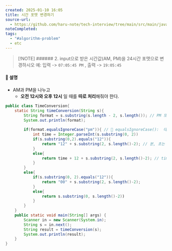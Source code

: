 ```yaml
---
created: 2025-01-10 16:05
title: 시간 포맷 변경하기
source-url:
  - https://github.com/haru-note/tech-interview/tree/main/src/main/java/net/harunote/quiz
noteCompleted: 
tags:
  - "#algorithm-problem"
  - etc
---
```


> [!NOTE] ###### 2. input으로 받은 시간값(AM, PM)을 24시간 포맷으로 변경하시오 
> 예: 입력 -> `07:05:45 PM` , 출력 -> `19:05:45`
#### 🍪 설명
- AM과 PM을 나누고
	- **오전 12시와 오후 12시** 일 때를 **따로 처리**해줘야 한다.
```java
public class TimeConversion{
	static String timeConversion(String s){
		String format = s.substring(s.length - 2, s.length()); // PM 또는 AM 추출 (끝에서 2번째부터 끝까지의 문자열)
		System.out.println(format);
		
		if(format.equalsIgnoreCase("pm")){ // 📌 equalsIgnoreCase():  대소문자 관계없이 비교
			int time = Integer.parseInt(s.substring(0, 2))
			if(s.substring(0,2).equals("12")){
				return "12" + s.substring(2, s.length()-2); // 분, 초는 그냥 붙이면 됨.
			}
			else{
				return time + 12 + s.substring(2, s.length()-2); // time과 12를 덧셈하고 분,초를 붙인 문자열 생성
			}
		}
		else{
			if(s.substring(0, 2).equals("12")){
				return "00" + s.substring(2, s.length()-2);
			}
			else{
				return s.substring(0, s.length()-2)) 
			}
		}
	}
	public static void main(String[] args) {
		Scanner in = new Scanner(System.in);
		String s = in.next();
		String result = timeConversion(s);
		System.out.println(result);
	}
}
```







